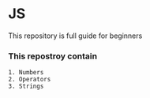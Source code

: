 # JS

This repository is full guide for beginners

### This repostroy contain

    1. Numbers
    2. Operators
    3. Strings

